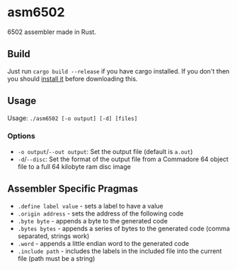 # asm6502
6502 assembler made in Rust.

## Build
Just run `cargo build --release` if you have cargo installed. If you don't then you should [install it](https://doc.rust-lang.org/stable/book/ch01-01-installation.html) before downloading this.

## Usage
Usage: `./asm6502 [-o output] [-d] [files]`  

### Options
- `-o output`/`--out output`: Set the output file (default is `a.out`)
- `-d`/`--disc`: Set the format of the output file from a Commadore 64 object file to a full 64 kilobyte ram disc image

## Assembler Specific Pragmas
- `.define label value` - sets a label to have a value
- `.origin address` - sets the address of the following code
- `.byte byte` - appends a byte to the generated code
- `.bytes bytes` - appends a series of bytes to the generated code (comma separated, strings work)
- `.word` - appends a little endian word to the generated code
- `.include path` - includes the labels in the included file into the current file (path must be a string)

